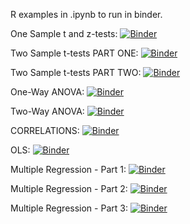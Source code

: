 R examples in .ipynb to run in binder.

One Sample t and z-tests: [![Binder](https://mybinder.org/badge_logo.svg)](https://mybinder.org/v2/gh/adriannebradford/INST_314_examples/master?filepath=One%20Sample%20z-%20and%20t-tests.ipynb)

Two Sample t-tests PART ONE: [![Binder](https://mybinder.org/badge_logo.svg)](https://mybinder.org/v2/gh/adriannebradford/INST_314_examples/master?filepath=Two-Sample%20t-tests%20-%20PART%20ONE.ipynb)

Two Sample t-tests PART TWO: [![Binder](https://mybinder.org/badge_logo.svg)](https://mybinder.org/v2/gh/adriannebradford/INST_314_examples/master?filepath=Two-Sample%20t-tests%20-%20PART%20TWO.ipynb)

One-Way ANOVA: [![Binder](https://mybinder.org/badge_logo.svg)](https://mybinder.org/v2/gh/adriannebradford/INST_314_examples/master?filepath=One-Way%20ANOVA%20-%20Baseball%20Data%20-%20binder.ipynb)

Two-Way ANOVA:  [![Binder](https://mybinder.org/badge_logo.svg)](https://mybinder.org/v2/gh/adriannebradford/INST_314_examples/master?filepath=One-Way%20ANOVA%20-%20Baseball%20Data%20-%20binder.ipynb)

CORRELATIONS: [![Binder](https://mybinder.org/badge_logo.svg)](https://mybinder.org/v2/gh/adriannebradford/INST_314_examples/master?filepath=Two-Way%20and%20Multi-way%20ANOVA.ipynb)

OLS: [![Binder](https://mybinder.org/badge_logo.svg)](https://mybinder.org/v2/gh/adriannebradford/INST_314_examples/master?filepath=Simple%20Linear%20Regression%20-%20OLS.ipynb)

Multiple Regression - Part 1: [![Binder](https://mybinder.org/badge_logo.svg)](https://mybinder.org/v2/gh/adriannebradford/INST_314_examples/master?filepath=Multiple_Regression_PART_ONE.ipynb)

Multiple Regression - Part 2: [![Binder](https://mybinder.org/badge_logo.svg)](https://mybinder.org/v2/gh/adriannebradford/INST_314_examples/master?filepath=Multiple_Regression_PART_TWO.ipynb)

Multiple Regression - Part 3: [![Binder](https://mybinder.org/badge_logo.svg)](https://mybinder.org/v2/gh/adriannebradford/INST_314_examples/master?filepath=Multiple_Regression_PART_THREE.ipynb)
